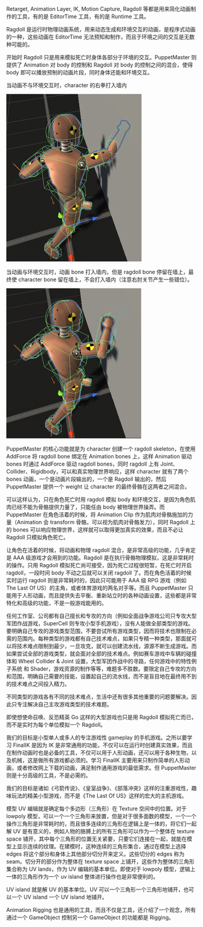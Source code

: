 Retarget, Animation Layer, IK, Motion Capture, Ragdoll 等都是用来简化动画制作的工具，有的是 EditorTime 工具，有的是 Runtime 工具。

Ragdoll 是运行时物理动画系统，用来动态生成和环境交互的动画，是程序式动画的一种，这些动画在 EditorTime 无法预知和制作，而且于环境之间的交互是无数种可能的。

开始时 Ragdoll 只是用来模拟死亡时身体各部分于环境的交互。PuppetMaster 则提供了 Animation 对 body 的控制和 Ragdoll 对 body 的控制之间的混合，使得 body 即可以播放预制的动画片段，同时身体还能和环境交互。

当动画不与环境交互时，character 的右拳打入墙内

![PuppetMasterNotReactEnv](Image/PuppetMasterNotReactEnv.png)

当动画与环境交互时，动画 bone 打入墙内，但是 ragdoll bone 停留在墙上，最终使 character bone 留在墙上，不会打入墙内（注意右肘关节产生一些错位）。

![PuppetMasterReactEnv](Image/PuppetMasterReactEnv.png)

PuppetMaster 的核心功能就是为 character 创建一个 ragdoll skeleton，在使用 AddForce 将 ragdoll bone 绑定在 Animation bones 上，这样 Animation 驱动 bones 时通过 AddForce 驱动 ragdoll bones，同时 ragdoll 上有 Joint、Collider、Rigidbody，可以和真实物理世界响应，这样 character 就有了两个 bones 动画，一个是动画片段输出的，一个是 Ragdoll 输出的，然后 PuppetMaster 提供一个 weight 让 character 的最终骨骼在这两者之间混合。

可以这样认为，只在角色死亡时用 ragdoll 模拟 body 和环境交互，是因为角色肌肉已经不能为骨骼提供力量了，只能任由 body 被物理世界操弄。而 PuppetMaster 在角色活着的时候，将 Animation Clip 作为肌肉对骨骼施加的力量（Animation 会 transform 骨骼，可以视为肌肉对骨骼发力），同时 Ragdoll 上的 bones 可以响应物理世界，这样就可以取得更加真实的效果，而且不必让 Ragdoll 只模拟角色死亡。

让角色在活着的时候，将动画和物理 ragdoll 混合，是非常高级的功能，几乎肯定是 AAA 级游戏才会用到的功能。Ragdoll 是在执行骨骼物理模拟，这是非常耗时的操作。只用 Ragdoll 模拟死亡尚可接受，因为死亡过程很短暂，在死亡时开启 ragdoll，一段时间 body 不动之后就可以关闭 ragdoll 了。而在角色活着的时候实时运行 ragdoll 则是非常耗时的，因此只可能用于 AAA 级 RPG 游戏（例如 The Last Of US）的主角，或者体育游戏的两名对手等。而且 PuppetMaster 只能用于人形动画，而且提供失去平衡、重新站立时的各种动画设置，这些都是非常特化和高级的功能，不是一般游戏能用的。

任何工作室、公司都有自己擅长和专攻的方向（例如全面战争游戏公司只专攻大型军团作战游戏，SuperCell 则专攻小型手机游戏），没有人能做全部类型的游戏。要明确自己专攻的游戏类型范围，不要尝试所有游戏类型，因而将技术也限制在必需的范围内。每种类型的游戏都有自己技术难点，如果只专精一种类型，那面就可以将技术难点限制到最少，一旦攻克，就可以创建流水线，源源不断生成游戏。而如果尝试全部的游戏类型，就会面对全部的技术难点。例如赛车游戏中车辆的碰撞体和 Wheel Collider & Joint 设置，大型军团作战中的寻路，任何游戏中的特性例子系统 和 Shader，游戏资源的制作等等，难题多不胜数。要限定自己专攻的方向和范围，明确自己需要的技能，设置起自己的流水线，而不是盲目地在最终用不到的技术难点之间投入精力。

不同类型的游戏各有不同的技术难点，生活中还有很多其他重要的问题要解决。因此只专注解决自己主攻游戏类型的技术难题。

即使想使命召唤、反恐精英 Go 这样的大型游戏也只是用 Ragdoll 模拟死亡而已，而不是实时为每个单位模拟一个 Ragdoll。

我们的目标是小型单人或多人的专注游戏性 gameplay 的手机游戏。之所以要学习 FinalIK 是因为 IK 是非常通用的功能，不仅可以在运行时创建真实效果，而且在制作动画时也是必备的工具，不仅可以用于人形动画，还可以用于各种生物，以及机械，这是做所有游戏都必须的。学习 FinalIK 主要用来只制作简单的人形动画，或者修改网上下载的动画，满足制作通用游戏的最低需求。但 PuppetMaster 则是十分高级的工具，不是必需的。

我们的目标是诸如《弓箭传说》、《皇室战争》、《部落冲突》这样的注重游戏性，趣味玩法的精美小型游戏，而不是《The Last Of US》这样的宏大的主机游戏。

模型 UV 编辑就是确定每个多边形（三角形）在 Texture 空间中的位置。对于 lowpoly 模型，可以一个一个三角形来放置，但是对于很多面数的模型，一个一个操作三角形是非常耗时的，而且很多连续的三角形在逻辑上是一体的，将它们一起解 UV 是有意义的，例如人物的胳膊上的所有三角形可以作为一个整体在 texture space 铺开，其中每个三角形的位置无关紧要，只要它们连接在一起，就能在模型上显示连续的纹理。在建模时，这种连续的三角形集合，通过在模型上选择 edges 将这个部分和身体上其他部分切分开来定义。这些切分的 edges 称为 seam。切分开的部分作为整体在 texture space 上铺开，这些作为整体的三角形集合称为 UV lands，作为 UV 编辑的基本单位。即使对于 lowpoly 模型，逻辑上一体的三角形作为一个 uv island 整体进行操作也是非常便利的。

UV island 就是解 UV 的基本单位。UV 可以一个三角形一个三角形地铺开，也可以一个 UV island 一个 UV island 地铺开。

Animation Rigging 也是通用的工具，而且不仅是工具，还介绍了一个观念，所有通过一个 GameObject 控制另一个 GameObject 的功能都是 Rigging。
